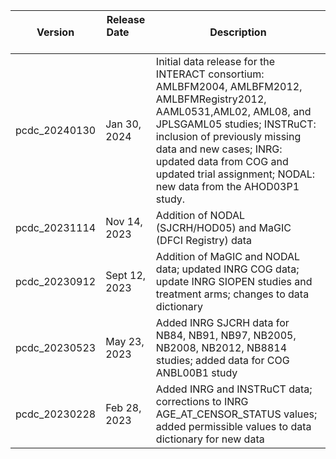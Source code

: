 | Version |  Release Date &nbsp; &nbsp; &nbsp; &nbsp; &nbsp; &nbsp; &nbsp; &nbsp;   | Description |
| ------- | -------------- | ----------------------------|
| pcdc_20240130 | Jan 30, 2024 | Initial data release for the INTERACT consortium: AMLBFM2004, AMLBFM2012, AMLBFMRegistry2012, AAML0531,AML02, AML08, and JPLSGAML05 studies; INSTRuCT: inclusion of previously missing data and new cases; INRG: updated data from COG and updated trial assignment; NODAL: new data from the AHOD03P1 study. |
| pcdc_20231114 | Nov 14, 2023 | Addition of NODAL (SJCRH/HOD05) and MaGIC (DFCI Registry) data |
| pcdc_20230912 | Sept 12, 2023 | Addition of MaGIC and NODAL data; updated INRG COG data; update INRG SIOPEN studies and treatment arms; changes to data dictionary |
| pcdc_20230523 | May 23, 2023 | Added INRG SJCRH data for NB84, NB91, NB97, NB2005, NB2008, NB2012, NB8814 studies; added data for COG ANBL00B1 study |
| pcdc_20230228 | Feb 28, 2023 | Added INRG and INSTRuCT data; corrections to INRG AGE_AT_CENSOR_STATUS values; added permissible values to data dictionary for new data |